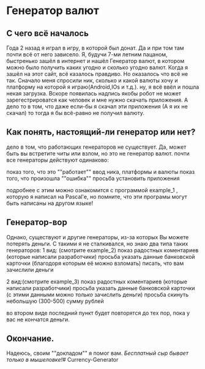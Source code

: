 # Генератор валют
## С чего всё началось
Года 2 назад я играл в игру, в которой был донат. Да и при том там почти всё от него зависело.
Я, будучи 7-ми летним пацаном, быстренько зашёл в интернет и нашёл Генератор валют, в котором можно было получить каких угодно и сколько угодно валют.
Когда я зашёл на этот сайт, всё казалось правдиво. Но оказалось что всё не так.
Сначало меня спросили ник, сколько и какой валюты хочу и платформу на которой я играю(Android,IOs и т.д.).
ну, я всё ввёл и пошла некая загрузка. Вскоре появилась надпись якобы робот не может зарегестрироватся как человек и мне нужно скачать приложения.
А дело то в том, что даже если-бы я скачал эти приложения (А я их не скачал) то тогда я бы всё-равно не получил валюту.

## Как понять, настоящий-ли генератор или нет?
дело в том, что работающих генераторов не существует. Да, может быть вы встретите читы или взлом, но это не генератор валют.
почти все генераторы действуют одинаково:

показ того, что это ""работает"" 
ввод ника, платформы и валюты
показ того, что произошла ""ошибка""
просьба установить приложения

подробнее с этим можно ознакомится с программой example_1 , которую я написал на Pascal'е, но помните, что эти програмы могут быть написаны на другом языке!

## Генератор-вор
Однако, существуют и другие генераторы, из-за которых Вы можете потерять деньги. С такими я не сталкивался, но знаю два типа таких генераторов:
1 вид: (смотрите example_2)
показ радостных коментариев (которые написали разработчики)
просьба указать данные банковской карточки (благодоря которым её можно взломать)
писать, что вам зачислили деньги

2 вид:(смотрите example_3)
показ радостных коментариев (которые написали разработчики)
просьба указать данные банковской карточки (с этими данными можно *только* зачислить деньги)
просьба скинуть небольшую (300-500) сумму рублей

во втором виде последний пункт будет повторятся до тех пор, пока у вас не кончатся деньги.

## Окончание.

Надеюсь, своим ""докладом"" я помог вам. *Бесплатный сыр бывает только в мышеловке!*#   C u r r e n c y - G e n e r a t o r  
 